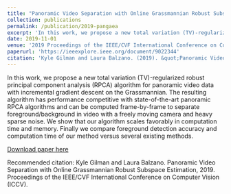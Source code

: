 ```yaml
---
title: "Panoramic Video Separation with Online Grassmannian Robust Subspace Estimation"
collection: publications
permalink: /publication/2019-pangaea
excerpt: 'In this work, we propose a new total variation (TV)-regularized robust principal component analysis (RPCA) algorithm for panoramic video data with incremental gradient descent on the Grassmannian.'
date: 2019-11-01
venue: '2019 Proceedings of the IEEE/CVF International Conference on Computer Vision (ICCV) - Workshop'
paperurl: 'https://ieeexplore.ieee.org/document/9022344'
citation: 'Kyle Gilman and Laura Balzano. (2019). &quot;Panoramic Video Separation with Online Grassmannian Robust Subspace Estimation.&quot; <i>ICCV 2019 Workshop </i>.'
---
```


In this work, we propose a new total variation (TV)-regularized robust principal component analysis (RPCA) algorithm for panoramic video data with incremental gradient descent on the Grassmannian. The resulting algorithm has performance competitive with state-of-the-art panoramic RPCA algorithms and can be computed frame-by-frame to separate foreground/background in video with a freely moving camera and heavy sparse noise. We show that our algorithm scales favorably in computation time and memory. Finally we compare foreground detection accuracy and computation time of our method versus several existing methods.

[Download paper here](https://ieeexplore.ieee.org/document/9022344)

Recommended citation: Kyle Gilman and Laura Balzano. Panoramic Video Separation with Online Grassmannian Robust Subspace Estimation, 2019. Proceedings of the IEEE/CVF International Conference on Computer Vision (ICCV).
